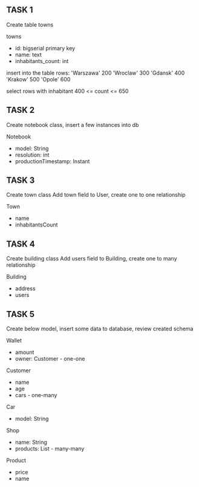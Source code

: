 TASK 1
------

Create table towns

towns
* id: bigserial primary key
* name: text
* inhabitants_count: int

insert into the table rows:
'Warszawa' 200
'Wroclaw' 300
'Gdansk' 400
'Krakow' 500
'Opole' 600

select rows with inhabitant 400 <= count <= 650

TASK 2
------

Create notebook class, insert a few instances into db

Notebook
* model: String
* resolution: int
* productionTimestamp: Instant

TASK 3
------

Create town class
Add town field to User, create one to one relationship

Town
* name
* inhabitantsCount

TASK 4
------

Create building class
Add users field to Building, create one to many relationship

Building
* address
* users

TASK 5
------

Create below model, insert some data to database, review created schema

Wallet
* amount
* owner: Customer - one-one

Customer
* name
* age
* cars - one-many

Car
* model: String

Shop
* name: String
* products: List<Product> - many-many

Product
* price
* name